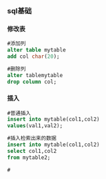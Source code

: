 ### sql基础

#### 修改表
```sql
#添加列
alter table mytable
add col char(20);

#删除列
alter tablemytable
drop column col;
```
#### 插入
```sql
#普通插入
insert into mytable(col1,col2)
values(val1,val2);

#插入检索出来的数据
insert into mytable(col1,col2)
select col1,col2
from mytable2;

#
```